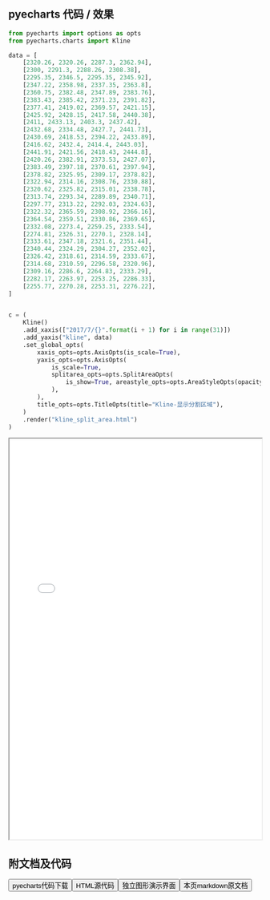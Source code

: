 
## pyecharts 代码 / 效果

```python
from pyecharts import options as opts
from pyecharts.charts import Kline

data = [
    [2320.26, 2320.26, 2287.3, 2362.94],
    [2300, 2291.3, 2288.26, 2308.38],
    [2295.35, 2346.5, 2295.35, 2345.92],
    [2347.22, 2358.98, 2337.35, 2363.8],
    [2360.75, 2382.48, 2347.89, 2383.76],
    [2383.43, 2385.42, 2371.23, 2391.82],
    [2377.41, 2419.02, 2369.57, 2421.15],
    [2425.92, 2428.15, 2417.58, 2440.38],
    [2411, 2433.13, 2403.3, 2437.42],
    [2432.68, 2334.48, 2427.7, 2441.73],
    [2430.69, 2418.53, 2394.22, 2433.89],
    [2416.62, 2432.4, 2414.4, 2443.03],
    [2441.91, 2421.56, 2418.43, 2444.8],
    [2420.26, 2382.91, 2373.53, 2427.07],
    [2383.49, 2397.18, 2370.61, 2397.94],
    [2378.82, 2325.95, 2309.17, 2378.82],
    [2322.94, 2314.16, 2308.76, 2330.88],
    [2320.62, 2325.82, 2315.01, 2338.78],
    [2313.74, 2293.34, 2289.89, 2340.71],
    [2297.77, 2313.22, 2292.03, 2324.63],
    [2322.32, 2365.59, 2308.92, 2366.16],
    [2364.54, 2359.51, 2330.86, 2369.65],
    [2332.08, 2273.4, 2259.25, 2333.54],
    [2274.81, 2326.31, 2270.1, 2328.14],
    [2333.61, 2347.18, 2321.6, 2351.44],
    [2340.44, 2324.29, 2304.27, 2352.02],
    [2326.42, 2318.61, 2314.59, 2333.67],
    [2314.68, 2310.59, 2296.58, 2320.96],
    [2309.16, 2286.6, 2264.83, 2333.29],
    [2282.17, 2263.97, 2253.25, 2286.33],
    [2255.77, 2270.28, 2253.31, 2276.22],
]


c = (
    Kline()
    .add_xaxis(["2017/7/{}".format(i + 1) for i in range(31)])
    .add_yaxis("kline", data)
    .set_global_opts(
        xaxis_opts=opts.AxisOpts(is_scale=True),
        yaxis_opts=opts.AxisOpts(
            is_scale=True,
            splitarea_opts=opts.SplitAreaOpts(
                is_show=True, areastyle_opts=opts.AreaStyleOpts(opacity=1)
            ),
        ),
        title_opts=opts.TitleOpts(title="Kline-显示分割区域"),
    )
    .render("kline_split_area.html")
)

```

<iframe width="100%" height="800px" src="/pyecharts/Candlestick/kline_split_area.html"></iframe>

## 附文档及代码

<a href="https://cdn.jsdelivr.net/gh/wfy-belief/python/docs/pyecharts/Candlestick/kline_split_area.py"><button class="mybutton">pyecharts代码下载</button></a><a href="https://cdn.jsdelivr.net/gh/wfy-belief/python/docs/pyecharts/Candlestick/kline_split_area.html"><button class="mybutton">HTML源代码</button></a><a href="https://python.wfyblog.cn/pyecharts/Candlestick/kline_split_area.html"><button class="mybutton">独立图形演示界面</button></a><a href="https://cdn.jsdelivr.net/gh/wfy-belief/python/docs/pyecharts/Candlestick/kline_split_area.md"><button class="mybutton">本页markdown原文档</button></a>